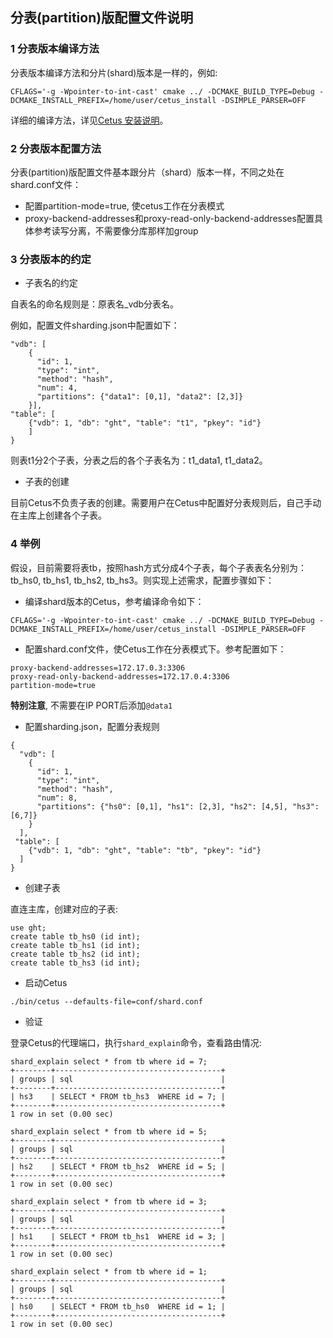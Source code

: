 ## 分表(partition)版配置文件说明

### 1 分表版本编译方法

分表版本编译方法和分片(shard)版本是一样的，例如:

```
CFLAGS='-g -Wpointer-to-int-cast' cmake ../ -DCMAKE_BUILD_TYPE=Debug -DCMAKE_INSTALL_PREFIX=/home/user/cetus_install -DSIMPLE_PARSER=OFF

```

详细的编译方法，详见[Cetus 安装说明](https://github.com/cetus-tools/cetus/blob/master/doc/cetus-install.md)。

### 2 分表版本配置方法

分表(partition)版配置文件基本跟分片（shard）版本一样，不同之处在shard.conf文件：

- 配置partition-mode=true, 使cetus工作在分表模式
- proxy-backend-addresses和proxy-read-only-backend-addresses配置具体参考读写分离，不需要像分库那样加group

### 3 分表版本的约定

- 子表名的约定

自表名的命名规则是：原表名_vdb分表名。

例如，配置文件sharding.json中配置如下：
```
"vdb": [
    {
      "id": 1,
      "type": "int",
      "method": "hash",
      "num": 4,
      "partitions": {"data1": [0,1], "data2": [2,3]}
    }],
"table": [   
    {"vdb": 1, "db": "ght", "table": "t1", "pkey": "id"}
    ]
} 
```
则表t1分2个子表，分表之后的各个子表名为：t1\_data1, t1\_data2。

- 子表的创建

目前Cetus不负责子表的创建。需要用户在Cetus中配置好分表规则后，自己手动在主库上创建各个子表。

### 4 举例

假设，目前需要将表tb，按照hash方式分成4个子表，每个子表表名分别为：tb\_hs0, tb\_hs1, tb\_hs2, tb\_hs3。则实现上述需求，配置步骤如下：

- 编译shard版本的Cetus，参考编译命令如下：

```
CFLAGS='-g -Wpointer-to-int-cast' cmake ../ -DCMAKE_BUILD_TYPE=Debug -DCMAKE_INSTALL_PREFIX=/home/user/cetus_install -DSIMPLE_PARSER=OFF
```

- 配置shard.conf文件，使Cetus工作在分表模式下。参考配置如下：

```
proxy-backend-addresses=172.17.0.3:3306
proxy-read-only-backend-addresses=172.17.0.4:3306
partition-mode=true
```

**特别注意**, 不需要在IP PORT后添加`@data1`

- 配置sharding.json，配置分表规则

```
{
  "vdb": [
    {
      "id": 1,
      "type": "int",
      "method": "hash",
      "num": 8,
      "partitions": {"hs0": [0,1], "hs1": [2,3], "hs2": [4,5], "hs3": [6,7]}
    }
  ],
 "table": [
    {"vdb": 1, "db": "ght", "table": "tb", "pkey": "id"}
  ]
}
```

- 创建子表

直连主库，创建对应的子表:

```
use ght;
create table tb_hs0 (id int);
create table tb_hs1 (id int);
create table tb_hs2 (id int);
create table tb_hs3 (id int);
```

- 启动Cetus

```
./bin/cetus --defaults-file=conf/shard.conf
```

- 验证

登录Cetus的代理端口，执行`shard_explain`命令，查看路由情况:

```
shard_explain select * from tb where id = 7;
+--------+-------------------------------------+
| groups | sql                                 |
+--------+-------------------------------------+
| hs3    | SELECT * FROM tb_hs3  WHERE id = 7; |
+--------+-------------------------------------+
1 row in set (0.00 sec)

shard_explain select * from tb where id = 5;
+--------+-------------------------------------+
| groups | sql                                 |
+--------+-------------------------------------+
| hs2    | SELECT * FROM tb_hs2  WHERE id = 5; |
+--------+-------------------------------------+
1 row in set (0.00 sec)

shard_explain select * from tb where id = 3;
+--------+-------------------------------------+
| groups | sql                                 |
+--------+-------------------------------------+
| hs1    | SELECT * FROM tb_hs1  WHERE id = 3; |
+--------+-------------------------------------+
1 row in set (0.00 sec)

shard_explain select * from tb where id = 1;
+--------+-------------------------------------+
| groups | sql                                 |
+--------+-------------------------------------+
| hs0    | SELECT * FROM tb_hs0  WHERE id = 1; |
+--------+-------------------------------------+
1 row in set (0.00 sec)
```
